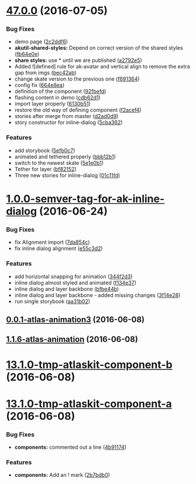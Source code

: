 <a name="47.0.0"></a>
# [47.0.0](https://bitbucket.org/atlassian/https://bitbucket.org/atlassian/atlaskit/compare/1.0.0-semver-tag-for-ak-inline-dialog...v47.0.0) (2016-07-05)


### Bug Fixes

* demo page ([2c2ddf6](https://bitbucket.org/atlassian/https://bitbucket.org/atlassian/atlaskit/commits/2c2ddf6))
* **akutil-shared-styles:** Depend on correct version of the shared styles ([fb64e0e](https://bitbucket.org/atlassian/https://bitbucket.org/atlassian/atlaskit/commits/fb64e0e))
* **share styles:** use * until we are published ([a2792e5](https://bitbucket.org/atlassian/https://bitbucket.org/atlassian/atlaskit/commits/a2792e5))
* Added ![defined] rule for ak-avatar and vertical align to remove the extra gap from imgs ([bec42ab](https://bitbucket.org/atlassian/https://bitbucket.org/atlassian/atlaskit/commits/bec42ab))
* change skate version to the previous one ([f691364](https://bitbucket.org/atlassian/https://bitbucket.org/atlassian/atlaskit/commits/f691364))
* config fix ([664e8ea](https://bitbucket.org/atlassian/https://bitbucket.org/atlassian/atlaskit/commits/664e8ea))
* definition of the component ([92fbefd](https://bitbucket.org/atlassian/https://bitbucket.org/atlassian/atlaskit/commits/92fbefd))
* flashing content in demo ([cdb62d1](https://bitbucket.org/atlassian/https://bitbucket.org/atlassian/atlaskit/commits/cdb62d1))
* import layer properly ([6130b51](https://bitbucket.org/atlassian/https://bitbucket.org/atlassian/atlaskit/commits/6130b51))
* restore the old way of defining component ([f2acef4](https://bitbucket.org/atlassian/https://bitbucket.org/atlassian/atlaskit/commits/f2acef4))
* stories after merge from master ([d2ad0d9](https://bitbucket.org/atlassian/https://bitbucket.org/atlassian/atlaskit/commits/d2ad0d9))
* story constructor for inline-dialog ([5cba362](https://bitbucket.org/atlassian/https://bitbucket.org/atlassian/atlaskit/commits/5cba362))


### Features

* add storybook ([5efb0c7](https://bitbucket.org/atlassian/https://bitbucket.org/atlassian/atlaskit/commits/5efb0c7))
* animated and tethered properly ([bbb12b1](https://bitbucket.org/atlassian/https://bitbucket.org/atlassian/atlaskit/commits/bbb12b1))
* switch to the newest skate ([5e1e0b1](https://bitbucket.org/atlassian/https://bitbucket.org/atlassian/atlaskit/commits/5e1e0b1))
* Tether for layer ([bf82152](https://bitbucket.org/atlassian/https://bitbucket.org/atlassian/atlaskit/commits/bf82152))
* Three new stories for inline-dialog ([01c11fd](https://bitbucket.org/atlassian/https://bitbucket.org/atlassian/atlaskit/commits/01c11fd))



<a name="1.0.0-semver-tag-for-ak-inline-dialog"></a>
# [1.0.0-semver-tag-for-ak-inline-dialog](https://bitbucket.org/atlassian/https://bitbucket.org/atlassian/atlaskit/compare/0.0.1-atlas-animation3...1.0.0-semver-tag-for-ak-inline-dialog) (2016-06-24)


### Bug Fixes

* fix Alignment import ([7da854c](https://bitbucket.org/atlassian/https://bitbucket.org/atlassian/atlaskit/commits/7da854c))
* fix inline dialog alignment ([e55c3d2](https://bitbucket.org/atlassian/https://bitbucket.org/atlassian/atlaskit/commits/e55c3d2))


### Features

* add horizontal snapping for animation ([344f2d3](https://bitbucket.org/atlassian/https://bitbucket.org/atlassian/atlaskit/commits/344f2d3))
* inline dialog almost styled and animated ([f134e37](https://bitbucket.org/atlassian/https://bitbucket.org/atlassian/atlaskit/commits/f134e37))
* inline dialog and layer backbone ([bfbe44b](https://bitbucket.org/atlassian/https://bitbucket.org/atlassian/atlaskit/commits/bfbe44b))
* inline dialog and layer backbone - added missing changes ([3f14e28](https://bitbucket.org/atlassian/https://bitbucket.org/atlassian/atlaskit/commits/3f14e28))
* run single storybook ([aa31b02](https://bitbucket.org/atlassian/https://bitbucket.org/atlassian/atlaskit/commits/aa31b02))



<a name="0.0.1-atlas-animation3"></a>
## [0.0.1-atlas-animation3](https://bitbucket.org/atlassian/https://bitbucket.org/atlassian/atlaskit/compare/1.1.6-atlas-animation...0.0.1-atlas-animation3) (2016-06-08)



<a name="1.1.6-atlas-animation"></a>
## [1.1.6-atlas-animation](https://bitbucket.org/atlassian/https://bitbucket.org/atlassian/atlaskit/compare/13.1.0-tmp-atlaskit-component-b...1.1.6-atlas-animation) (2016-06-08)



<a name="13.1.0-tmp-atlaskit-component-b"></a>
# [13.1.0-tmp-atlaskit-component-b](https://bitbucket.org/atlassian/https://bitbucket.org/atlassian/atlaskit/compare/13.1.0-tmp-atlaskit-component-a...13.1.0-tmp-atlaskit-component-b) (2016-06-08)



<a name="13.1.0-tmp-atlaskit-component-a"></a>
# [13.1.0-tmp-atlaskit-component-a](https://bitbucket.org/atlassian/https://bitbucket.org/atlassian/atlaskit/compare/12.2.1-tmp-atlaskit-component-a...13.1.0-tmp-atlaskit-component-a) (2016-06-08)


### Bug Fixes

* **components:** commented out a line ([4b91174](https://bitbucket.org/atlassian/https://bitbucket.org/atlassian/atlaskit/commits/4b91174))


### Features

* **components:** Add an ! mark ([2b7bdb0](https://bitbucket.org/atlassian/https://bitbucket.org/atlassian/atlaskit/commits/2b7bdb0))




